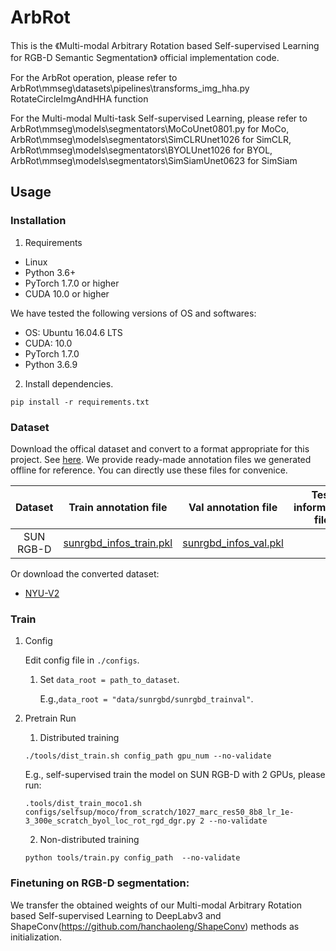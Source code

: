# ArbRot

This is the 《Multi-modal Arbitrary Rotation based Self-supervised Learning for RGB-D Semantic Segmentation》 official implementation code.

For the ArbRot operation, please refer to ArbRot\mmseg\datasets\pipelines\transforms_img_hha.py RotateCircleImgAndHHA function

For the Multi-modal Multi-task Self-supervised Learning, please refer to 
ArbRot\mmseg\models\segmentators\MoCoUnet0801.py for MoCo,  
ArbRot\mmseg\models\segmentators\SimCLRUnet1026 for SimCLR,
ArbRot\mmseg\models\segmentators\BYOLUnet1026 for BYOL,
ArbRot\mmseg\models\segmentators\SimSiamUnet0623 for SimSiam

## Usage
### Installation
1. Requirements

- Linux
- Python 3.6+
- PyTorch 1.7.0 or higher
- CUDA 10.0 or higher

We have tested the following versions of OS and softwares:

- OS: Ubuntu 16.04.6 LTS
- CUDA: 10.0
- PyTorch 1.7.0
- Python 3.6.9

2. Install dependencies.
```shell
pip install -r requirements.txt
```
### Dataset
Download the offical dataset and convert to a format appropriate for this project. See [here](./data_preparation).
We provide ready-made annotation files we generated offline for reference. You can directly use these files for convenice.

|                                                        Dataset                                                         |                                                                                                           Train annotation file                                                                                                           |                                                                                                        Val annotation file                                                                                                         |                                                    Test information file                                                     |
| :--------------------------------------------------------------------------------------------------------------------: | :---------------------------------------------------------------------------------------------------------------------------------------------------------------------------------------------------------------------------------------: | :--------------------------------------------------------------------------------------------------------------------------------------------------------------------------------------------------------------------------------: | :--------------------------------------------------------------------------------------------------------------------------: |
|                                                       SUN RGB-D                                                        |                                                               [sunrgbd_infos_train.pkl](https://download.openmmlab.com/mmdetection3d/data/sunrgbd/sunrgbd_infos_train.pkl)                                                                |                                                              [sunrgbd_infos_val.pkl](https://download.openmmlab.com/mmdetection3d/data/sunrgbd/sunrgbd_infos_val.pkl)                                                              |                                                                                                                              |


Or download the converted dataset:
- [NYU-V2](https://drive.google.com/file/d/1VrRoWSxMkeJNSM12woiZEG_tN-N8ckj7/view?usp=sharing)


### Train
1. Config

    Edit config file in `./configs`.

   1. Set `data_root = path_to_dataset`. 
      
      E.g.,`data_root = "data/sunrgbd/sunrgbd_trainval"`.

2. Pretrain Run
    1. Distributed training
    ```shell
    ./tools/dist_train.sh config_path gpu_num --no-validate
    ```
    E.g., self-supervised train the model on SUN RGB-D with 2 GPUs, please run:
    ```shell
    .tools/dist_train_moco1.sh configs/selfsup/moco/from_scratch/1027_marc_res50_8b8_lr_1e-3_300e_scratch_byol_loc_rot_rgd_dgr.py 2 --no-validate
    ``` 
   2. Non-distributed training
    ```shell
    python tools/train.py config_path  --no-validate
    ```

### Finetuning on RGB-D segmentation:
We transfer the obtained weights of our Multi-modal Arbitrary Rotation based Self-supervised Learning to DeepLabv3 and ShapeConv(https://github.com/hanchaoleng/ShapeConv) methods as initialization.
